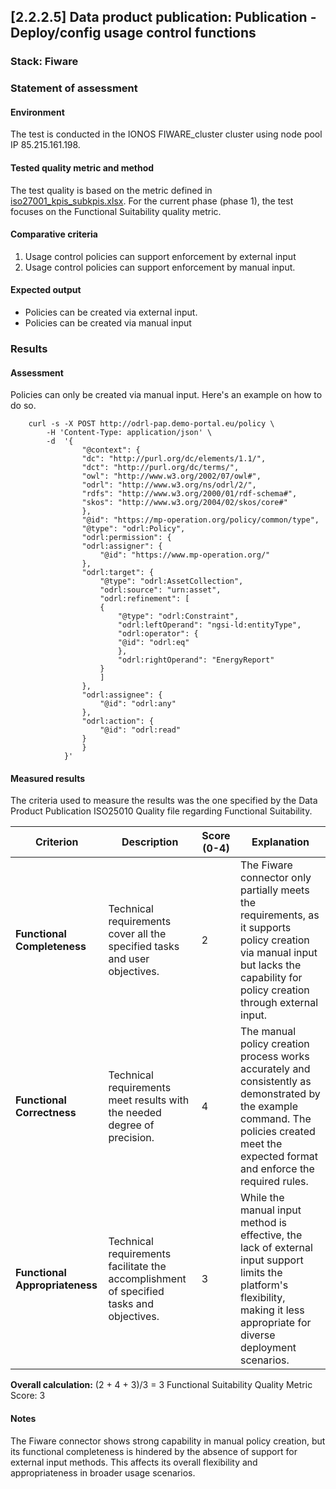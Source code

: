 ## [2.2.2.5] Data product publication: Publication - Deploy/config usage control functions
### Stack: Fiware

### Statement of assessment
#### Environment

The test is conducted in the IONOS FIWARE_cluster cluster using node pool IP 85.215.161.198.

#### Tested quality metric and method

The test quality is based on the metric defined in [iso27001_kpis_subkpis.xlsx](../../../../../design_decisions/background_info/iso27001_kpis_subkpis.xlsx). For the current phase (phase 1), the test focuses on the Functional Suitability quality metric.

#### Comparative criteria 
1. Usage control policies can support enforcement by external input
2. Usage control policies can support enforcement by manual input.

#### Expected output
- Policies can be created via external input. 
- Policies can be created via manual input 

### Results
#### Assessment
Policies can only be created via manual input. Here's an example on how to do so.
```
    curl -s -X POST http://odrl-pap.demo-portal.eu/policy \
        -H 'Content-Type: application/json' \
        -d  '{
                "@context": {
                "dc": "http://purl.org/dc/elements/1.1/",
                "dct": "http://purl.org/dc/terms/",
                "owl": "http://www.w3.org/2002/07/owl#",
                "odrl": "http://www.w3.org/ns/odrl/2/",
                "rdfs": "http://www.w3.org/2000/01/rdf-schema#",
                "skos": "http://www.w3.org/2004/02/skos/core#"
                },
                "@id": "https://mp-operation.org/policy/common/type",
                "@type": "odrl:Policy",
                "odrl:permission": {
                "odrl:assigner": {
                    "@id": "https://www.mp-operation.org/"
                },
                "odrl:target": {
                    "@type": "odrl:AssetCollection",
                    "odrl:source": "urn:asset",
                    "odrl:refinement": [
                    {
                        "@type": "odrl:Constraint",
                        "odrl:leftOperand": "ngsi-ld:entityType",
                        "odrl:operator": {
                        "@id": "odrl:eq"
                        },
                        "odrl:rightOperand": "EnergyReport"
                    }
                    ]
                },
                "odrl:assignee": {
                    "@id": "odrl:any"
                },
                "odrl:action": {
                    "@id": "odrl:read"
                }
                }
            }'
```

#### Measured results


The criteria used to measure the results was the one specified by the Data Product Publication ISO25010 Quality file regarding Functional Suitability.

| **Criterion**                | **Description**                                                                                     | **Score (0-4)** | **Explanation**                                                                 |
|------------------------------|-----------------------------------------------------------------------------------------------------|-----------------|---------------------------------------------------------------------------------|
| **Functional Completeness**   | Technical requirements cover all the specified tasks and user objectives.                          | 2               | The Fiware connector only partially meets the requirements, as it supports policy creation via manual input but lacks the capability for policy creation through external input. |
| **Functional Correctness**    | Technical requirements meet results with the needed degree of precision.                           | 4               | The manual policy creation process works accurately and consistently as demonstrated by the example command. The policies created meet the expected format and enforce the required rules. |
| **Functional Appropriateness**| Technical requirements facilitate the accomplishment of specified tasks and objectives.            | 3               | While the manual input method is effective, the lack of external input support limits the platform's flexibility, making it less appropriate for diverse deployment scenarios. |

**Overall calculation:** (2 + 4 + 3)/3 = 3
Functional Suitability Quality Metric Score: 3

#### Notes
The Fiware connector shows strong capability in manual policy creation, but its functional completeness is hindered by the absence of support for external input methods. This affects its overall flexibility and appropriateness in broader usage scenarios.


